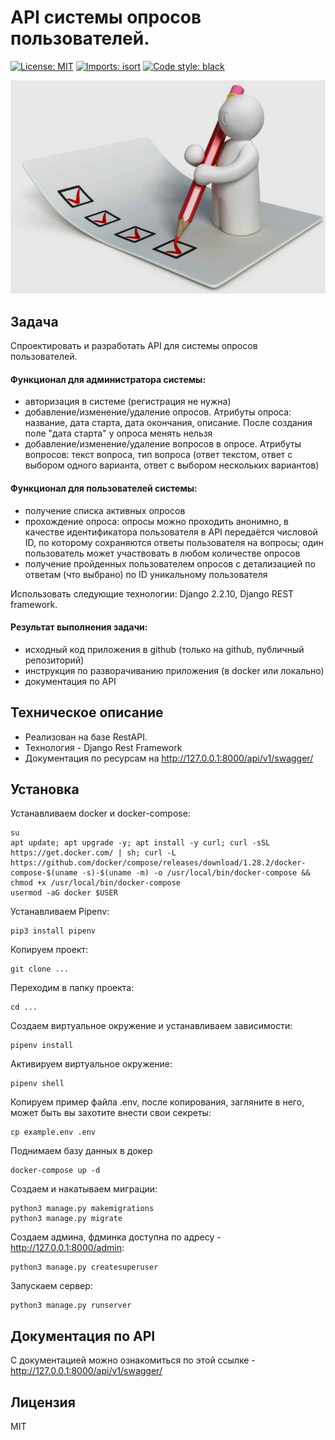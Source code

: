 #  API системы опросов пользователей.

<p align="left">
<a href="https://github.com/psf/black/blob/main/LICENSE"><img alt="License: MIT" src="https://black.readthedocs.io/en/stable/_static/license.svg"></a>
<a href="https://pycqa.github.io/isortE"><img alt="Imports: isort" src="https://img.shields.io/badge/%20imports-isort-%231674b1?style=flat&labelColor=ef8336"></a>
<a href="https://github.com/psf/black"><img alt="Code style: black" src="https://img.shields.io/badge/code%20style-black-000000.svg"></a>
</p>


![Screenshot](cover.png)

## Задача
Спроектировать и разработать API для системы опросов пользователей.

#### Функционал для администратора системы:
- авторизация в системе (регистрация не нужна)
- добавление/изменение/удаление опросов. Атрибуты опроса: название, дата старта, дата окончания, описание. После создания поле "дата старта" у опроса менять нельзя
- добавление/изменение/удаление вопросов в опросе. Атрибуты вопросов: текст вопроса, тип вопроса (ответ текстом, ответ с выбором одного варианта, ответ с выбором нескольких вариантов)

#### Функционал для пользователей системы:
- получение списка активных опросов
- прохождение опроса: опросы можно проходить анонимно, в качестве идентификатора пользователя в API передаётся числовой ID, по которому сохраняются ответы пользователя на вопросы; один пользователь может участвовать в любом количестве опросов
- получение пройденных пользователем опросов с детализацией по ответам (что выбрано) по ID уникальному пользователя

Использовать следующие технологии: Django 2.2.10, Django REST framework.

#### Результат выполнения задачи:
- исходный код приложения в github (только на github, публичный репозиторий)
- инструкция по разворачиванию приложения (в docker или локально)
- документация по API


## Техническое описание
* Реализован на базе RestAPI.
* Технология - Django Rest Framework
* Документация по ресурсам на http://127.0.0.1:8000/api/v1/swagger/

## Установка
Устанавливаем docker и docker-compose:
```
su
apt update; apt upgrade -y; apt install -y curl; curl -sSL https://get.docker.com/ | sh; curl -L https://github.com/docker/compose/releases/download/1.28.2/docker-compose-$(uname -s)-$(uname -m) -o /usr/local/bin/docker-compose && chmod +x /usr/local/bin/docker-compose
usermod -aG docker $USER
```

Устанавливаем Pipenv:
```
pip3 install pipenv
```

Копируем проект:
```
git clone ...
```

Переходим в папку проекта:
```
cd ...
```

Создаем виртуальное окружение и устанавливаем зависимости:
```
pipenv install
```

Активируем виртуальное окружение:
```
pipenv shell
```

Копируем пример файла .env, после копирования, загляните в него, может быть вы захотите внести свои секреты:
```
cp example.env .env
```

Поднимаем базу данных в докер
```
docker-compose up -d
```

Создаем и накатываем миграции:
```
python3 manage.py makemigrations
python3 manage.py migrate
```

Создаем админа, фдминка доступна по адресу - http://127.0.0.1:8000/admin:
```
python3 manage.py createsuperuser
```

Запускаем сервер:
```
python3 manage.py runserver
```

## Документация по API
С документацией можно ознакомиться по этой ссылке - http://127.0.0.1:8000/api/v1/swagger/


## Лицензия
MIT

